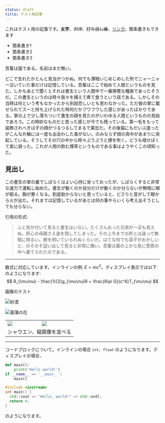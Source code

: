 ```yaml
---
status: draft
title: テスト用記事
---
```


これはテスト用の記事です。**太字**、_斜体_、~~打ち消し線~~、[リンク](https://diary.apkas.net)。箇条書きもできます

- 箇条書き1
- 箇条書き2
- 箇条書き3

吾輩は猫である。名前はまだ無い。

どこで生れたかとんと見当がつかぬ。何でも薄暗いじめじめした所でニャーニャー泣いていた事だけは記憶している。吾輩はここで始めて人間というものを見た。しかもあとで聞くとそれは書生という人間中で一番獰悪な種族であったそうだ。この書生というのは時々我々を捕えて煮て食うという話である。しかしその当時は何という考もなかったから別段恐しいとも思わなかった。ただ彼の掌に載せられてスーと持ち上げられた時何だかフワフワした感じがあったばかりである。掌の上で少し落ちついて書生の顔を見たのがいわゆる人間というものの見始であろう。この時妙なものだと思った感じが今でも残っている。第一毛をもって装飾されべきはずの顔がつるつるしてまるで薬缶だ。その後猫にもだいぶ逢ったがこんな片輪には一度も出会わした事がない。のみならず顔の真中があまりに突起している。そうしてその穴の中から時々ぷうぷうと煙を吹く。どうも咽せぽくて実に弱った。これが人間の飲む煙草というものである事はようやくこの頃知った。

## 見出し

この書生の掌の裏でしばらくはよい心持に坐っておったが、しばらくすると非常な速力で運転し始めた。書生が動くのか自分だけが動くのか分らないが無暗に眼が廻る。胸が悪くなる。到底助からないと思っていると、どさりと音がして眼から火が出た。それまでは記憶しているがあとは何の事やらいくら考え出そうとしても分らない。

引用の形式:

> ふと気が付いて見ると書生はいない。たくさんおった兄弟が一疋も見えぬ。肝心の母親さえ姿を隠してしまった。その上今までの所とは違って無暗に明るい。眼を明いていられぬくらいだ。はてな何でも容子がおかしいと、のそのそ這い出して見ると非常に痛い。吾輩は藁の上から急に笹原の中へ棄てられたのである。

---

数式に対応しています。インラインの例: $E = mc^2$。ディスプレイ表示では以下のようになります:
$$
  R_{\mu\nu} - \frac{1}{2}g_{\mu\nu}R = \frac{8\pi G}{c^4}T_{\mu\nu}
$$

画像のテスト

![砂漠](https://photos.apkas.net/medium/202403/20240305-022458.webp)

![菖蒲の花](https://photos.apkas.net/medium/202406/20240615-141517.webp)

<table>
  <tr>
    <td><img class="caption" src="https://photos.apkas.net/medium/202403/20240309-003235.webp" /></td>
    <td><img class="caption" src="https://photos.apkas.net/medium/202403/20240309-003544.webp" /></td>
  </tr>
  <tr>
    <td colspan="2">シャウエン、縦画像を並べる</td>
  </tr>
</table>

---

コードブロックについて。インラインの場合 `int`、`float` のようになります。ディスプレイの場合、

```python
def main():
    print('Hello world!')
if __name__ == '__main__':
    main()
```

```c++
#include <iostream>
int main() {
  std::cout << "Hello, world!" << std::endl;
  return 0;
}
```

のようになります。
